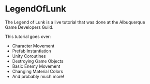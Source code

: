 # LegendOfLunk

The Legend of Lunk is a live tutorial that was done at the Albuquerque Game Developers Guild. 

This tutorial goes over:
* Character Movement
* Prefab Instantiation
* Unity Coroutines
* Destroying Game Objects
* Basic Enemy Movement
* Changing Material Colors
* And probably much more!
